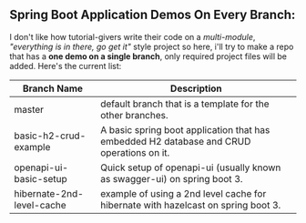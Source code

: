 ## Spring Boot Application Demos On Every Branch:

I don't like how tutorial-givers write their code on a _multi-module_, _"everything is in there, go get it"_ style
project so here, i'll try to make a repo that has a **one demo on a single branch**, only required project files will be
added. Here's the current list:

| Branch Name            | Description                                                                              | 
|------------------------|------------------------------------------------------------------------------------------|
| master                 | default branch that is a template for the other branches.                                |
| basic-h2-crud-example  | A basic spring boot application that has embedded H2 database and CRUD operations on it. |
| openapi-ui-basic-setup | Quick setup of openapi-ui (usually known as swagger-ui) on spring boot 3.                |
| hibernate-2nd-level-cache | example of using a 2nd level cache for hibernate with hazelcast on spring boot 3.     |
